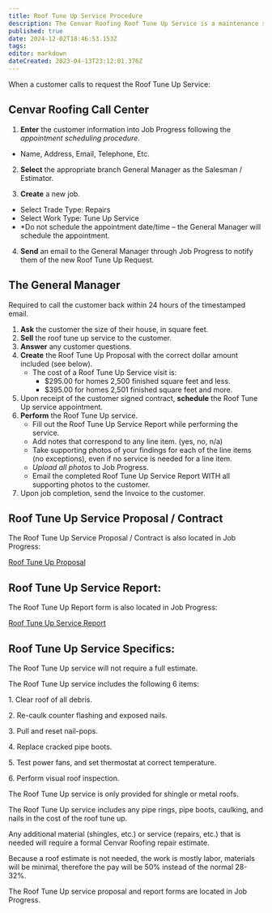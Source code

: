 ```yaml
---
title: Roof Tune Up Service Procedure
description: The Cenvar Roofing Roof Tune Up Service is a maintenance service we offer which involves checking all of the things that need to be maintained during the life of the roof.
published: true
date: 2024-12-02T18:46:53.153Z
tags: 
editor: markdown
dateCreated: 2023-04-13T23:12:01.376Z
---
```


When a customer calls to request the Roof Tune Up Service:

## **Cenvar Roofing Call Center**

1. **Enter** the customer information into Job Progress following the _appointment scheduling procedure_.

- Name, Address, Email, Telephone, Etc.
2. **Select** the appropriate branch General Manager as the Salesman / Estimator.

3. **Create** a new job.

- Select Trade Type: Repairs
- Select Work Type: Tune Up Service
- \*Do not schedule the appointment date/time – the General Manager will schedule the appointment.

4. **Send** an email to the General Manager through Job Progress to notify them of the new Roof Tune Up Request.

## **The General Manager** 

Required to call the customer back within 24 hours of the timestamped email.

1. **Ask** the customer the size of their house, in square feet.
2. **Sell** the roof tune up service to the customer.
3. **Answer** any customer questions.
4. **Create** the Roof Tune Up Proposal with the correct dollar amount included (see below).
    -   The cost of a Roof Tune Up Service visit is:
        -   $295.00 for homes 2,500 finished square feet and less.
        -   $395.00 for homes 2,501 finished square feet and more.
5. Upon receipt of the customer signed contract, **schedule** the Roof Tune Up service appointment.
6. **Perform** the Roof Tune Up service.
    -   Fill out the Roof Tune Up Service Report while performing the service.
    -   Add notes that correspond to any line item. (yes, no, n/a)
    -   Take supporting photos of your findings for each of the line items (no exceptions), even if no service is needed for a line item.
    -   _Upload all photos_ to Job Progress.
    -   Email the completed Roof Tune Up Service Report WITH all supporting photos to the customer.
5. Upon job completion, send the Invoice to the customer.

## **Roof Tune Up Service Proposal / Contract**

The Roof Tune Up Service Proposal / Contract is also located in Job Progress:

[Roof Tune Up Proposal](/procedures-job-progress/roof-tune-up-proposal-3.pdf)

## **Roof Tune Up Service Report:**

The Roof Tune Up Report form is also located in Job Progress:

[Roof Tune Up Service Report](/procedures-job-progress/roof-tune-up-service-report.pdf)

## **Roof Tune Up Service Specifics:**

The Roof Tune Up service will not require a full estimate.

The Roof Tune Up service includes the following 6 items:

1\. Clear roof of all debris.

2\. Re-caulk counter flashing and exposed nails.

3\. Pull and reset nail-pops.

4\. Replace cracked pipe boots.

5\. Test power fans, and set thermostat at correct temperature.

6\. Perform visual roof inspection.

The Roof Tune Up service is only provided for shingle or metal roofs.

The Roof Tune Up service includes any pipe rings, pipe boots, caulking, and nails in the cost of the roof tune up.

Any additional material (shingles, etc.) or service (repairs, etc.) that is needed will require a formal Cenvar Roofing repair estimate.

Because a roof estimate is not needed, the work is mostly labor, materials will be minimal, therefore the pay will be 50% instead of the normal 28-32%.

The Roof Tune Up service proposal and report forms are located in Job Progress.